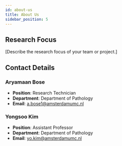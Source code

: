 ```yaml
---
id: about-us
title: About Us
sidebar_position: 5
---
```


## Research Focus

[Describe the research focus of your team or project.]

## Contact Details

### Aryamaan Bose
- **Position**: Research Technician
- **Department**: Department of Pathology
- **Email**: [a.bose1@amsterdamumc.nl](mailto:a.bose1@amsterdamumc.nl)

### Yongsoo Kim
- **Position**: Assistant Professor
- **Department**: Department of Pathology
- **Email**: [yo.kim@amsterdamumc.nl](mailto:yo.kim@amsterdamumc.nl)

